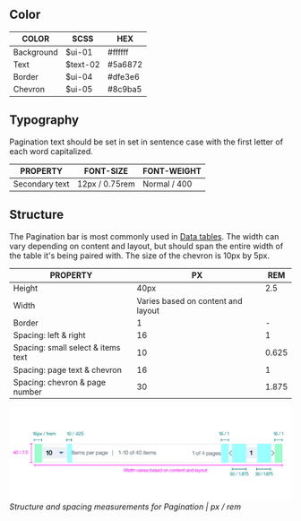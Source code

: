 ## Color
| COLOR          | SCSS    | HEX         |
|----------------|---------|-------------|
| Background     | $ui-01  | #ffffff     |
| Text           | $text-02| #5a6872     |
| Border         | $ui-04  | #dfe3e6     |
| Chevron        | $ui-05  | #8c9ba5     |


## Typography
Pagination text should be set in set in sentence case with the first letter of each word capitalized.

| PROPERTY       | FONT-SIZE      | FONT-WEIGHT |
|------------------|-----------------|--------------|
| Secondary text   | 12px / 0.75rem  | Normal / 400 |


## Structure
The Pagination bar is most commonly used in [Data tables](/components/data-table). The width can vary depending on content and layout, but should span the entire width of the table it's being paired with. The size of the chevron is 10px by 5px.

| PROPERTY                           | PX        | REM   |
|------------------------------------|-----------|-------|
| Height                             | 40px      | 2.5   |
| Width                              | Varies based on content and layout | |
| Border                             | 1         | -     |
| Spacing: left & right              | 16        | 1     |
| Spacing: small select & items text | 10        | 0.625  |
| Spacing: page text & chevron       | 16        | 1     |
| Spacing: chevron & page number     | 30        | 1.875 |

![Structure and spacing for pagination](images/pagination-style-1.png)
_Structure and spacing measurements for Pagination | px / rem_
